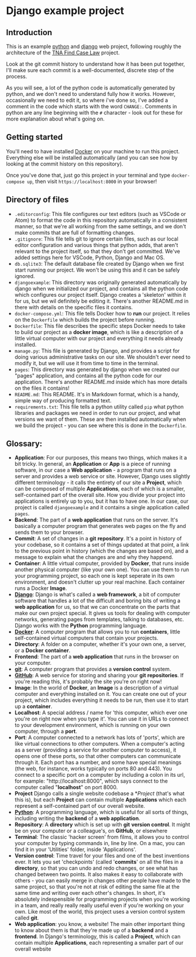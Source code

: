 # Django example project

## Introduction
This is an example [python](https://www.python.org/) and [django](https://www.djangoproject.com/) web project, following roughly the architecture of the [TNA Find Case Law](https://github.com/nationalarchives/ds-caselaw-public-ui) project.

Look at the git commit history to understand how it has been put together, I'll make sure each commit is a well-documented, discrete step of the process.

As you will see, a lot of the python code is automatically generated by python, and we don't need to understand fully how it works. However, occasionally we need to edit it, so where i've done so, I've added a comment in the code which starts with the word `CHANGE:`. Comments in python are any line beginning with the `#` character - look out for these for more explanation about what's going on.

## Getting started

You'll need to have installed [Docker](https://www.docker.com/) on your machine to run this project. Everything else will be installed automatically (and you can see how by looking at the commit history on this repository).

Once you've done that, just go this project in your terminal and type `docker-compose up`, then visit `https://localhost:8000` in your browser!


## Directory of files
 * `.editorconfig`: This file configures our text editors (such as VSCode or Atom) to format the code in this repository automatically in a consistent manner, so that we're all working from the same settings, and we don't make commits that are full of formatting changes.
 * `.gitignore`: This file tells git to ignore certain files, such as our local editor configuration and various things that python adds, that aren't relevant to the project itself, so that they don't get committed. We've added settings here for VSCode, Python, Django and Mac OS.
 * `db.sqlite3`: The default database file created by Django when we first start running our project. We won't be using this and it can be safely ignored.
 * `djangoexample`: This directory was originally generated automatically by django when we initialized our project, and contains all the python code which configures our project itself. Django creates a 'skeleton' within it for us, but we wil definitely be editing it. There's another README.md in there with details on the specific files it contains.
 * `docker-compose.yml`: This file tells Docker how to **run** our project. It relies on the `Dockerfile` which builds the project before running.
 * `Dockerfile`: This file describes the specific steps Docker needs to take to build our project as a **docker image**, which is like a description of a little virtual computer with our project and everything it needs already installed.
 * `manage.py`: This file is generated by Django, and provides a script for doing various administrative tasks on our site. We shouldn't ever need to modify it, but we will use it from time to time in the terminal.
 * `pages`: This directory was generated by django when we created our "pages" application, and contains all the python code for our application. There's another README.md inside which has more details on the files it contains!
 * `README.md`: This README. It's in Markdown format, which is a handy, simple way of producing formatted text.
 * `requirements.txt`: This file tells a python utility called `pip` what python libraries and packages we need in order to run our project, and what versions we want of them. These are then installed automatically when we build the project - you can see where this is done in the `Dockerfile`.

 ## Glossary:
 * **Application**: For our purposes, this means two things, which makes it a bit tricky. In general, an **Application** or **App** is a piece of running software, in our case a **Web application** - a program that runs on a server and provides a web service or site. However, Django uses slightly different terminology - it calls the entirety of our site a **Project**, which can be composed of multiple **Applications**, each of which is a smaller, self-contained part of the overall site. How you divide your project into applications is entirely up to you, but it has to have one. In our case, our project is called `djangoexample` and it contains a single application called `pages`.
 * **Backend**: The part of a **web application** that runs on the server. It's basically a computer program that generates web pages on the fly and sends them to your browser.
 * **Commit**: A set of changes in a **git** **repository**. It's a point in history of your codebase, so it contains a set of things updated at that point, a link to the previous point in history (which the changes are based on), and a message to explain what the changes are and why they happend.
 * **Container**: A little virtual computer, provided by **Docker**, that runs inside another physical computer (like your own one). You can use them to run your programming project, so each one is kept seperate in its own environment, and doesn't clutter up your real machine. Each container runs a Docker **Image**.
 * **[Django](https://www.djangoproject.com/)**: Django is what's called a **web framework**, a bit of computer software that handles a lot of the difficult and boring bits of writing a **web application** for us, so that we can concentrate on the parts that make our own project special. It gives us tools for dealing with computer networks, generating pages from templates, talking to databases, etc. Django works with the **Python** programming language.
 * **[Docker](https://www.docker.com/)**: A computer program that allows you to run **containers**, little self-contained virtual computers that contain your projects.
 * **Directory**: A folder on a computer, whether it's your own one, a server, or a **Docker** **container**.
 * **Frontend**: The part of a **web application** that runs in the browser on your computer.
 * **[git](https://git-scm.com/)**: A computer program that provides a  **version control** system.
 * **[GitHub](https://github.com)**: A web service for storing and sharing your **git** **repositories**. If you're reading this, it's probably the site you're on right now!
 * **Image**: In the world of **Docker**, an **Image** is a description of a virtual computer and everything installed on it. You can create one out of your project, which includes everything it needs to be run, then use it to start up a **container**.
 * **Localhost**: A special address / name for 'this computer, which ever one you're on  right now when you type it'. You can use it in URLs to connect to your development environment, which is running on your own computer, through a **port**.
 * **Port**: A computer connected to a network has lots of 'ports', which are like virtual connections to other computers. When a computer's acting as a server (providing a service for another computer to access), it opens one of these ports, so that other computers can communicate through it. Each port has a number, and some have special meanings (the web, for instance, works typically on ports 80 and 443). You connect to a specific port on a computer by including a colon in its url, for example: "http://localhost:8000", which says connect to the computer called "**localhost**" on port 8000.
 * **Project** Django calls a single website codebase a **Project* (that's what this is), but each **Project** can contain multiple **Applications** which each represent a self-contained part of our overall website.
 * **[Python](https://www.python.org/)**: A programming language, which is useful for all sorts of things, including writing the **backend** of a **web application**.
 * **Repository**: A **directory** which is set up with **git** **version control**. It might be on your computer or a colleague's, on **GitHub**, or elsewhere
 * **Terminal**: The classic 'hacker screen' from films, it allows you to control your computer by typing commands in, line by line. On a mac, you can find it in your 'Utilities' folder, inside 'Applications'.
 * **Version control**: Time travel for your files and one of the best inventions ever. It lets you set 'checkpoints' (called '**commits**' on all the files in a **directory**, so that you can undo and redo changes, or see what has changed between two points. It also makes it easy to collaborate with others - you can easily merge in changes other people have made to the same project, so that you're not at risk of editing the same file at the same time and writing over each other's changes. In short, it's absolutely indespensible for programming projects when you're working in a team, and really really really useful even if you're working on your own. Like most of the world, this project uses a version control system called **git**.
 * **Web application**: you know, a website! The main other important thing to know about them is that they're made up of a **backend** and a **frontend**. In Django's terminology, this is called a **Project**, which can contain multiple **Applications**, each representing a smaller part of our overall website
